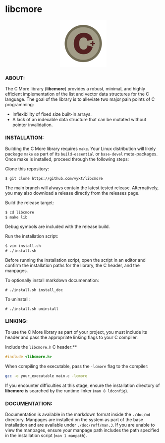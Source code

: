 # libcmore

<p align="center">
    <img src="libcmore.png" width="150" height="150">
</p>


### ABOUT:

The C More library (**libcmore**) provides a robust, minimal, and highly efficient implementation of the list and vector data structures for the C language. The goal of the library is to alleviate two major pain points of C programming:

- Inflexibility of fixed size built-in arrays.
- A lack of an indexable data structure that can be mutated without pointer invalidation.


### INSTALLATION:

Building the C More library requires `make`. Your Linux distribution will likely package `make` as part of its `build-essential` or `base-devel` meta-packages. Once make is installed, proceed through the following steps:


Clone this repository:
```
$ git clone https://github.com/vykt/libcmore
```
The main branch will always contain the latest tested release. Alternatively, you may also download a release directly from the releases page.


Build the release target:
```
$ cd libcmore
$ make lib
```
Debug symbols are included with the release build.


Run the installation script:
```
$ vim install.sh
# ./install.sh
```
Before running the installation script, open the script in an editor and confirm the installation paths for the library, the C header, and the manpages.

To optionally install markdown documenation:
```
# ./install.sh install_doc
```

To uninstall:
```
# ./install.sh uninstall
```


### LINKING:

To use the C More library as part of your project, you must include its header and pass the appropriate linking flags to your C compiler.

Include the `libcmore.h` C header:**
```c
#include <libcmore.h>
```


When compiling the executable, pass the `-lcmore` flag to the compiler:
```bash
gcc -o your_executable main.c -lcmore
```
If you encounter difficulties at this stage, ensure the installation directory of **libcmore** is searched by the runtime linker (`man 8 ldconfig`).


### DOCUMENTATION:

Documentation is available in the markdown format inside the `./doc/md` directory. Manpages are installed on the system as part of the base installation and are available under `./doc/roff/man.3`. If you are unable to view the manpages, ensure your manpage path includes the path specified in the installation script (`man 1 manpath`).
